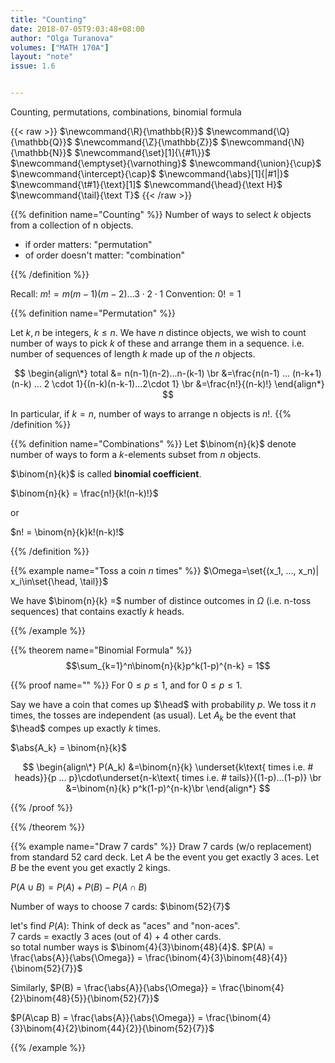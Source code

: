 ```yaml
---
title: "Counting"
date: 2018-07-05T9:03:48+08:00
author: "Olga Turanova"
volumes: ["MATH 170A"]
layout: "note"
issue: 1.6


---
```


Counting, permutations, combinations, binomial formula

<!--more-->

<div class="latex-macros">
  {{< raw >}}
    $\newcommand{\R}{\mathbb{R}}$
    $\newcommand{\Q}{\mathbb{Q}}$
    $\newcommand{\Z}{\mathbb{Z}}$
    $\newcommand{\N}{\mathbb{N}}$
    $\newcommand{\set}[1]{\{#1\}}$
    $\newcommand{\emptyset}{\varnothing}$
    $\newcommand{\union}{\cup}$
    $\newcommand{\intercept}{\cap}$
    $\newcommand{\abs}[1]{|#1|}$
    $\newcommand{\t#1}{\text}[1]$
    $\newcommand{\head}{\text H}$
    $\newcommand{\tail}{\text T}$
  {{< /raw >}}
</div>

{{% definition name="Counting" %}}
Number of ways to select $k$ objects from a collection of n objects.

- if order matters: "permutation"
- of order doesn't matter: "combination"

{{% /definition %}}


Recall: $m != m(m-1)(m-2) ... 3 \cdot 2 \cdot 1$
Convention: $0!=1$

{{% definition name="Permutation" %}}

Let $k, n$ be integers, $k \leq n$. We have $n$ distince objects, we wish to count number of ways to pick $k$ of these and arrange them in a sequence.
i.e. number of sequences of length $k$ made up of the $n$ objects.

$$
\begin{align\*}
total &= n(n-1)(n-2)...n-(k-1) \br
&=\frac{n(n-1) ... (n-k+1)(n-k) ... 2 \cdot 1}{(n-k)(n-k-1)...2\cdot 1} \br
&=\frac{n!}{(n-k)!}
\end{align*}
$$

In particular, if $k = n$, number of ways to arrange n objects is $n!$.
{{% /definition %}}

{{% definition name="Combinations" %}}
Let $\binom{n}{k}$ denote number of ways to form a $k$-elements subset from $n$ objects.

$\binom{n}{k}$ is called **binomial coefficient**.

$\binom{n}{k} = \frac{n!}{k!(n-k)!}$

or

$n! = \binom{n}{k}k!(n-k)!$

{{% /definition %}}

{{% example name="Toss a coin $n$ times" %}}
$\Omega=\set{(x_1, ..., x_n)| x_i\in\set{\head, \tail}}$

We have $\binom{n}{k} =$ number of distince outcomes in $\Omega$ (i.e. n-toss sequences) that contains exactly $k$ heads.

{{% /example %}}

{{% theorem name="Binomial Formula" %}}
$$\sum_{k=1}^n\binom{n}{k}p^k(1-p)^{n-k} = 1$$


{{% proof name="" %}}
For $0 \leq p \leq 1$, and for $0 \leq p \leq 1$.

Say we have a coin that  comes up $\head$ with probability $p$. We toss it $n$ times, the tosses are independent (as usual). Let $A_k$ be the event that $\head$ compes up exactly $k$ times.

$\abs{A_k} = \binom{n}{k}$

$$
\begin{align\*}
P(A_k) &=\binom{n}{k} \underset{k\text{ times i.e. # heads}}{p ... p}\cdot\underset{n-k\text{ times i.e. # tails}}{(1-p)...(1-p)} \br
&=\binom{n}{k} p^k(1-p)^{n-k}\br
\end{align*}
$$

{{% /proof %}}

{{% /theorem %}}

{{% example name="Draw 7 cards" %}}
Draw 7 cards (w/o replacement) from standard 52 card deck.
Let $A$ be the event you get exactly 3 aces.
Let $B$ be the event you get exactly 2 kings.

$P(A\cup B) = P(A) + P(B) - P(A\cap B)$

Number of ways to choose 7 cards: $\binom{52}{7}$

let's find $P(A)$:
Think of deck as "aces" and "non-aces". <br>
7 cards = exactly 3 aces (out of 4) + 4 other cards. <br>
so total number ways is $\binom{4}{3}\binom{48}{4}$.
$P(A) = \frac{\abs{A}}{\abs{\Omega}} = \frac{\binom{4}{3}\binom{48}{4}}{\binom{52}{7}}$

Similarly,
$P(B) = \frac{\abs{A}}{\abs{\Omega}} = \frac{\binom{4}{2}\binom{48}{5}}{\binom{52}{7}}$

$P(A\cap B) = \frac{\abs{A}}{\abs{\Omega}} = \frac{\binom{4}{3}\binom{4}{2}\binom{44}{2}}{\binom{52}{7}}$

{{% /example %}}
